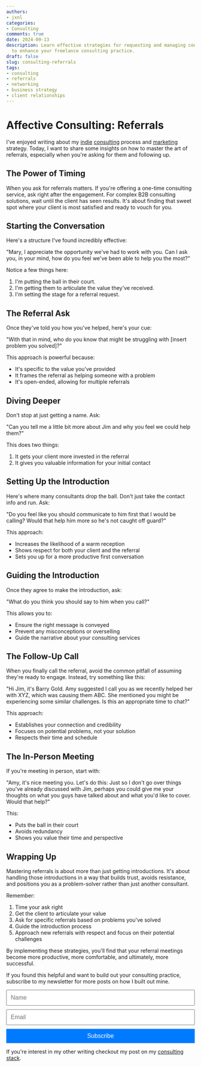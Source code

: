 ```yaml
---
authors:
- jxnl
categories:
- Consulting
comments: true
date: 2024-09-13
description: Learn effective strategies for requesting and managing consulting referrals
  to enhance your freelance consulting practice.
draft: false
slug: consulting-referrals
tags:
- consulting
- referrals
- networking
- business strategy
- client relationships
---
```


# Affective Consulting: Referrals

I've enjoyed writing about my [indie](./consulting-indie.md) [consulting](./consulting-everything-i-know.md) process and [marketing](./consulting-marketing.md) strategy. Today, I want to share some insights on how to master the art of referrals, especially when you're asking for them and following up.

<!-- more -->

## The Power of Timing

When you ask for referrals matters. If you're offering a one-time consulting service, ask right after the engagement. For complex B2B consulting solutions, wait until the client has seen results. It's about finding that sweet spot where your client is most satisfied and ready to vouch for you.

## Starting the Conversation

Here's a structure I've found incredibly effective:

"Mary, I appreciate the opportunity we've had to work with you. Can I ask you, in your mind, how do you feel we've been able to help you the most?"

Notice a few things here:

1. I'm putting the ball in their court.
2. I'm getting them to articulate the value they've received.
3. I'm setting the stage for a referral request.

## The Referral Ask

Once they've told you how you've helped, here's your cue:

"With that in mind, who do you know that might be struggling with [insert problem you solved]?"

This approach is powerful because:
- It's specific to the value you've provided
- It frames the referral as helping someone with a problem
- It's open-ended, allowing for multiple referrals

## Diving Deeper

Don't stop at just getting a name. Ask:

"Can you tell me a little bit more about Jim and why you feel we could help them?"

This does two things:
1. It gets your client more invested in the referral
2. It gives you valuable information for your initial contact

## Setting Up the Introduction

Here's where many consultants drop the ball. Don't just take the contact info and run. Ask:

"Do you feel like you should communicate to him first that I would be calling? Would that help him more so he's not caught off guard?"

This approach:
- Increases the likelihood of a warm reception
- Shows respect for both your client and the referral
- Sets you up for a more productive first conversation

## Guiding the Introduction

Once they agree to make the introduction, ask:

"What do you think you should say to him when you call?"

This allows you to:
- Ensure the right message is conveyed
- Prevent any misconceptions or overselling
- Guide the narrative about your consulting services

## The Follow-Up Call

When you finally call the referral, avoid the common pitfall of assuming they're ready to engage. Instead, try something like this:

"Hi Jim, it's Barry Gold. Amy suggested I call you as we recently helped her with XYZ, which was causing them ABC. She mentioned you might be experiencing some similar challenges. Is this an appropriate time to chat?"

This approach:
- Establishes your connection and credibility
- Focuses on potential problems, not your solution
- Respects their time and schedule

## The In-Person Meeting

If you're meeting in person, start with:

"Amy, it's nice meeting you. Let's do this: Just so I don't go over things you've already discussed with Jim, perhaps you could give me your thoughts on what you guys have talked about and what you'd like to cover. Would that help?"

This:
- Puts the ball in their court
- Avoids redundancy
- Shows you value their time and perspective

## Wrapping Up

Mastering referrals is about more than just getting introductions. It's about handling those introductions in a way that builds trust, avoids resistance, and positions you as a problem-solver rather than just another consultant.

Remember:

1. Time your ask right
2. Get the client to articulate your value
3. Ask for specific referrals based on problems you've solved
4. Guide the introduction process
5. Approach new referrals with respect and focus on their potential challenges

By implementing these strategies, you'll find that your referral meetings become more productive, more comfortable, and ultimately, more successful.

If you found this helpful and want to build out your consulting practice, subscribe to my newsletter for more posts on how I built out mine.

<form action="https://indieconsulting.podia.com/email_lists/884902/subscriptions" accept-charset="UTF-8" method="post" style="width: 100%; max-width: 600px; margin: 0 auto;">
    <input type="text" name="name" placeholder="Name" style="width: 100%; padding: 10px; font-size: 16px; margin-bottom: 10px;" />
    <input type="email" name="email" required="required" placeholder="Email" style="width: 100%; padding: 10px; font-size: 16px; margin-bottom: 10px;" />
    <input type="submit" value="Subscribe" style="width: 100%; padding: 10px; background-color: #007bff; color: white; border: none; font-size: 16px; cursor: pointer;" />
</form>

If you're interest in my other writing checkout my post on my [consulting stack](./consulting-stack.md).